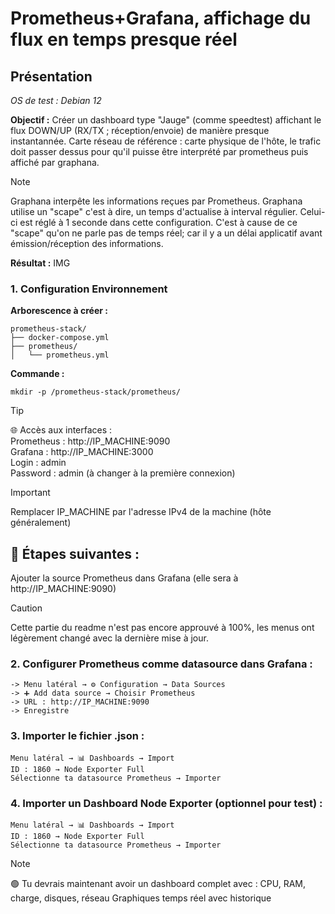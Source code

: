 # Prometheus+Grafana, affichage du flux en temps presque réel
## Présentation
_OS de test : Debian 12_

**Objectif :** 
Créer un dashboard type "Jauge" (comme speedtest) affichant le flux DOWN/UP (RX/TX ; réception/envoie) de manière presque instantannée.
Carte réseau de référence : carte physique de l'hôte, le trafic doit passer dessus pour qu'il puisse être interprété par prometheus puis affiché par graphana.
>[!NOTE]
>Graphana interpête les informations reçues par Prometheus.
>Graphana utilise un "scape" c'est à dire, un temps d'actualise à interval régulier. Celui-ci est réglé à 1 seconde dans cette configuration.
>C'est à cause de ce "scape" qu'on ne parle pas de temps réel; car il y a un délai applicatif avant émission/réception des informations. 

**Résultat :**
IMG

### 1. Configuration Environnement
**Arborescence à créer :**
```
prometheus-stack/
├── docker-compose.yml
├── prometheus/
│   └── prometheus.yml
```
**Commande :**
```
mkdir -p /prometheus-stack/prometheus/
```
>[!TIP]
>🌐 Accès aux interfaces :<br>
>Prometheus : http://IP_MACHINE:9090<br>
>Grafana : http://IP_MACHINE:3000<br>
>Login : admin<br>
>Password : admin (à changer à la première connexion)<br>

>[!IMPORTANT]
>Remplacer IP_MACHINE par l'adresse IPv4 de la machine (hôte généralement)

## 🧭 Étapes suivantes :
Ajouter la source Prometheus dans Grafana (elle sera à http://IP_MACHINE:9090)


>[!CAUTION]
> Cette partie du readme n'est pas encore approuvé à 100%, les menus ont légèrement changé avec la dernière mise à jour.

### 2. Configurer Prometheus comme datasource dans Grafana :
```
-> Menu latéral → ⚙️ Configuration → Data Sources
-> ➕ Add data source → Choisir Prometheus
-> URL : http://IP_MACHINE:9090
-> Enregistre
```
### 3. Importer le fichier .json :
```
Menu latéral → 📊 Dashboards → Import
ID : 1860 → Node Exporter Full
Sélectionne ta datasource Prometheus → Importer
```


### 4. Importer un Dashboard Node Exporter (optionnel pour test) :
```
Menu latéral → 📊 Dashboards → Import
ID : 1860 → Node Exporter Full
Sélectionne ta datasource Prometheus → Importer
```

>[!NOTE]
> 🟢 Tu devrais maintenant avoir un dashboard complet avec :
> CPU, RAM, charge, disques, réseau
> Graphiques temps réel avec historique

